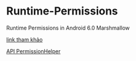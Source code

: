 # Runtime-Permissions
Runtime Permissions in Android 6.0 Marshmallow

[link tham khảo](https://viblo.asia/bui.huu.tuan/posts/3wjAM7lBGmWe)

[API PermissionHelper](https://github.com/k0shk0sh/PermissionHelper)



